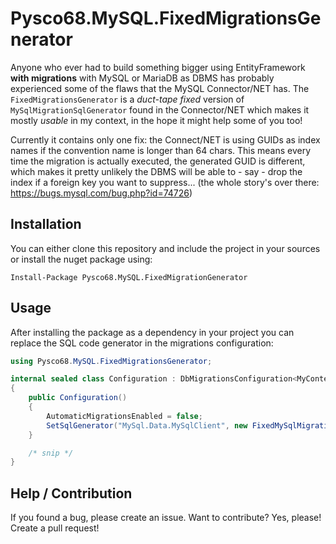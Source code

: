 # Pysco68.MySQL.FixedMigrationsGenerator

Anyone who ever had to build something bigger using EntityFramework **with migrations** with MySQL or MariaDB as DBMS has probably experienced some of the flaws that the MySQL Connector/NET has.
The `FixedMigrationsGenerator` is a *duct-tape fixed* version of `MySqlMigrationSqlGenerator` found in the Connector/NET which makes it mostly *usable* in my context, in the hope it might help some of you too!

Currently it contains only one fix: the Connect/NET is using GUIDs as index names if the convention name is longer than 64 chars. This means every time the migration is actually executed, the generated GUID is different, which makes it pretty unlikely the DBMS will be able to - say - drop the index if a foreign key you want to suppress... (the whole story's over there: https://bugs.mysql.com/bug.php?id=74726)

## Installation

You can either clone this repository and include the project in your sources or install the nuget package using:

```
Install-Package Pysco68.MySQL.FixedMigrationGenerator 
```

## Usage

After installing the package as a dependency in your project you can replace the SQL code generator in the migrations configuration:

```C#
using Pysco68.MySQL.FixedMigrationsGenerator;

internal sealed class Configuration : DbMigrationsConfiguration<MyContext>
{
    public Configuration()
    {
        AutomaticMigrationsEnabled = false;
        SetSqlGenerator("MySql.Data.MySqlClient", new FixedMySqlMigrationSqlGenerator()); // <== this is it!
    }

    /* snip */
}
```

## Help / Contribution

If you found a bug, please create an issue. Want to contribute? Yes, please! Create a pull request!